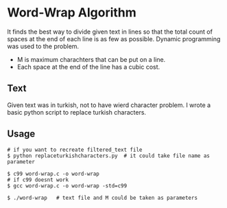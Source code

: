 # Word-Wrap Algorithm
It finds the best way to divide given text in lines so that the total count of spaces at the end
of each line is as few as possible. Dynamic programming was used to the problem.

* M is maximum charachters that can be put on a line.
* Each space at the end of the line has a cubic cost.

## Text
Given text was in turkish, not to have wierd character problem. I wrote a basic
python script to replace turkish characters.

## Usage

```shell
# if you want to recreate filtered_text file
$ python replaceturkishcharacters.py  # it could take file name as parameter

$ c99 word-wrap.c -o word-wrap
# if c99 doesnt work 
$ gcc word-wrap.c -o word-wrap -std=c99

$ ./word-wrap   # text file and M could be taken as parameters
```



